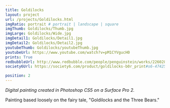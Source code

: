 ```yaml
---
title: Goldilocks
layout: project
url: /projects/Goldilocks.html
imgRatio: portrait # portrait | landscape | square
imgThumb: Goldilocks/Thumb.jpg
imgLarge: Goldilocks/Wide.jpg
imgDetail1: Goldilocks/Detail1.jpg
imgDetail2: Goldilocks/Detail2.jpg
youtubeThumb: Goldilocks/youtubeThumb.jpg
youtubeUrl: https://www.youtube.com/watch?v=pM1CYVgucH0
prints: True
redbubbleUrl: http://www.redbubble.com/people/penguinstein/works/22602841-goldilocks
society6Url: https://society6.com/product/goldilocks-b0r_print#s6-4742563p4a1v45

position: 2
---
```


*Digital painting created in Photoshop CS5 on a Surface Pro 2.*

Painting based loosely on the fairy tale, "Goldilocks and the Three Bears."
